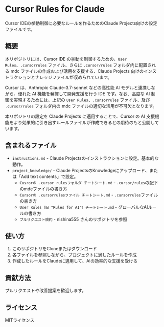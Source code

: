 # Cursor Rules for Claude

Cursor IDEの挙動制御に必要なルールを作るためのClaude Projects向けの設定ファイルです。

## 概要

本リポジトリには、Cursor IDE の挙動を制御するための、`User Rules`、`.cursorrules` ファイル、さらに `.cursor/rules` フォルダ内に配置される mdc ファイルの作成および活用を支援する、Claude Projects 向けのインストラクションとナレッジファイルが収められています。

Cursor は、Anthropic Claude-3.7-sonnet などの高性能 AI モデルと連携しながら、優れた AI 機能を発揮して開発支援を行う IDE です。なお、高度な AI 制御を実現するためには、上記の `User Rules`、`.cursorrules` ファイル、及び `.cursor/rules` フォルダ内の mdc ファイルの適切な活用が不可欠となります。

本リポジトリの設定を Claude Projects に適用することで、Cursor の AI 支援機能をより効果的に引き出すルールファイルが作成できるとの期待のもと公開しています。

## 含まれるファイル

- `instructions.md` - Claude Projectsのインストラクションに設定。基本的な動作。
- `project_knowledge/` - Claude ProjectsのKnowledgeにアップロード、または「Add text contents」で設定。
  - `Cusrorの .cursor_rulesフォルダ チートシート.md` - `.cursor/rules`の配下のmdcファイルの書き方
  - `Cursorの .cursorrulesファイル チートシート.md` - `.cursorrules`ファイルの書き方
  - `User Rules（旧 "Rules for AI"）チートシート.md` - グローバルなAIルールの書き方
  - `プルリクエスト規約` - nishina555 さんのリポジトリを参照

## 使い方

1. このリポジトリをCloneまたはダウンロード
2. 各ファイルを参照しながら、プロジェクトに適したルールを作成
3. 作成したルールをClaudeに適用して、AIの効率的な支援を受ける

## 貢献方法

プルリクエストや改善提案を歓迎します。

## ライセンス

MITライセンス 